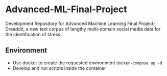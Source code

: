 # Advanced-ML-Final-Project
Development Repository for Advanced Machine Learning Final Project-
Dreaddit, a new text corpus of lengthy multi-domain social media data for the identification of stress.

## Environment
- Use docker to create the requested environment
`docker-compose up -d`
- Develop and run scripts inside the container